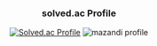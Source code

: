 <!-- ### Hi there 👋 -->
<div align="center">
  <h3>solved.ac Profile</h3>

  [![Solved.ac Profile](http://mazassumnida.wtf/api/v2/generate_badge?boj=herosheep)](https://solved.ac/herosheep/)
  ![mazandi profile](http://mazandi.herokuapp.com/api?handle=herosheep&theme=warm)
  <br><br>
</div>

<!--
**ovisL/ovisL** is a ✨ _special_ ✨ repository because its `README.md` (this file) appears on your GitHub profile.

Here are some ideas to get you started:

- 🔭 I’m currently working on ...
- 🌱 I’m currently learning ...
- 👯 I’m looking to collaborate on ...
- 🤔 I’m looking for help with ...
- 💬 Ask me about ...
- 📫 How to reach me: ...
- 😄 Pronouns: ...
- ⚡ Fun fact: ...
-->
